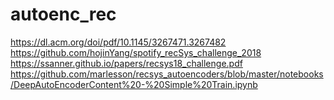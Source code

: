 # autoenc_rec

https://dl.acm.org/doi/pdf/10.1145/3267471.3267482
https://github.com/hojinYang/spotify_recSys_challenge_2018
https://ssanner.github.io/papers/recsys18_challenge.pdf
https://github.com/marlesson/recsys_autoencoders/blob/master/notebooks/DeepAutoEncoderContent%20-%20Simple%20Train.ipynb
